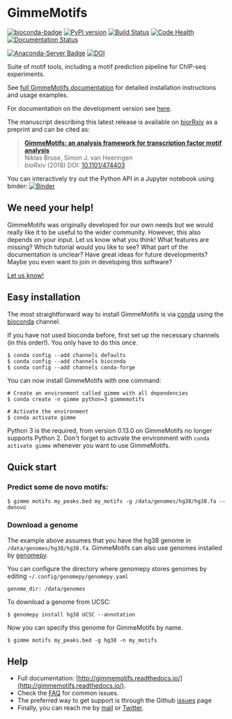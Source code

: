# GimmeMotifs

[![bioconda-badge](https://img.shields.io/badge/install%20with-bioconda-brightgreen.svg?style=flat)](http://bioconda.github.io)
[![PyPI version](https://badge.fury.io/py/gimmemotifs.svg)](https://badge.fury.io/py/gimmemotifs)
[![Build Status](https://travis-ci.org/vanheeringen-lab/gimmemotifs.svg?branch=master)](https://travis-ci.org/vanheeringen-lab/gimmemotifs)
[![Code Health](https://landscape.io/github/simonvh/gimmemotifs/master/landscape.svg?style=flat)](https://landscape.io/github/simonvh/gimmemotifs/master)
[![Documentation Status](https://readthedocs.org/projects/gimmemotifs/badge/?version=master)](http://gimmemotifs.readthedocs.io/en/master/?badge=master)

[![Anaconda-Server Badge](https://anaconda.org/bioconda/gimmemotifs/badges/downloads.svg)](https://anaconda.org/bioconda/gimmemotifs)
[![DOI](https://zenodo.org/badge/676678.svg)](https://zenodo.org/badge/latestdoi/676678)

Suite of motif tools, including a motif prediction pipeline for ChIP-seq experiments.

See [full GimmeMotifs documentation](http://gimmemotifs.readthedocs.org/) for detailed installation instructions and usage examples.

For documentation on the development version see [here](http://gimmemotifs.readthedocs.org/en/latest/).

The manuscript describing this latest release is available on [biorRxiv](https://doi.org/10.1101/474403) as a preprint and can be cited as:

> [**GimmeMotifs: an analysis framework for transcription factor motif analysis**](https://doi.org/10.1101/474403) <br>
Niklas Bruse, Simon J. van Heeringen<br>
_bioRxiv_ (2018) DOI: [10.1101/474403](https://doi.org/10.1101/474403)

You can interactively try out the Python API in a Jupyter notebook using binder: [![Binder](https://mybinder.org/badge_logo.svg)](https://mybinder.org/v2/gh/vanheeringen-lab/gimmemotifs/develop?filepath=docs%2Fapi_examples.ipynb)

## We need your help!

GimmeMotifs was originally developed for our own needs but we would really like it to be useful to the wider community. However, this also depends on your input. Let us know what you think! What features are missing? Which tutorial would you like to see? What part of the documentation is unclear? Have great ideas for future developments? Maybe you even want to join in developing this software?

[Let us know!](https://github.com/simonvh/gimmemotifs/issues/)



## Easy installation

The most straightforward way to install GimmeMotifs is via [conda](https://docs.continuum.io/anaconda/) using the [bioconda](https://bioconda.github.io/) channel.

If you have not used bioconda before, first set up the necessary channels (in this order!). You only have to do this once.

```
$ conda config --add channels defaults
$ conda config --add channels bioconda
$ conda config --add channels conda-forge
```

You can now install GimmeMotifs with one command:

```
# Create an environment called gimme with all dependencies
$ conda create -n gimme python=3 gimmemotifs

# Activate the environment
$ conda activate gimme
```

Python 3 is the required, from version 0.13.0 on GimmeMotifs no longer supports Python 2. 
Don't forget to activate the environment with `conda activate gimme` whenever you want to use GimmeMotifs.

## Quick start

### Predict some de novo motifs:

```
$ gimme motifs my_peaks.bed my_motifs -g /data/genomes/hg38/hg38.fa --denovo
```

### Download a genome

The example above assumes that you have the hg38 genome in
`/data/genomes/hg38/hg38.fa`. 
GimmeMotifs can also use genomes installed by
[genomepy](http://github.com/simonvh/genomepy).

You can configure the directory where genomepy stores genomes by editing
`~/.config/genomepy/genomepy.yaml`

``` 
genome_dir: /data/genomes
``` 

To download a genome from UCSC:

```
$ genomepy install hg38 UCSC --annotation
```

Now you can specify this genome for GimmeMotifs by name.

```
$ gimme motifs my_peaks.bed -g hg38 -n my_motifs
```

## Help 


* Full documentation:
  [http://gimmemotifs.readthedocs.io/](http://gimmemotifs.readthedocs.io/).
* Check the [FAQ](http://gimmemotifs.readthedocs.io/en/master/faq.html#faq) for
  common issues.
* The preferred way to get support is through the Github
  [issues](https://github.com/simonvh/gimmemotifs/issues/) page
* Finally, you can reach me by [mail](simon.vanheeringen@gmail.com) or
  [Twitter](https://twitter.com/svheeringen).


